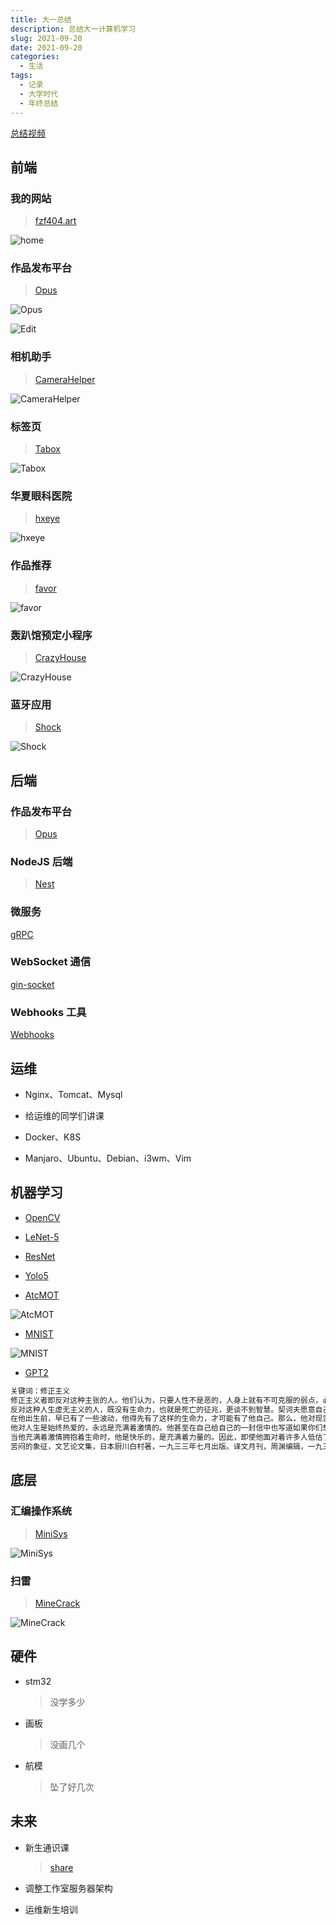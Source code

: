 ```yaml
---
title: 大一总结
description: 总结大一计算机学习
slug: 2021-09-20
date: 2021-09-20
categories:
  - 生活
tags:
  - 记录
  - 大学时代
  - 年终总结
---
```


[总结视频](https://www.bilibili.com/video/BV1MU4y1A7bJ)

## 前端

### 我的网站

> [fzf404.art](https://fzf404.art/)

![home](https://img.fzf404.art/home/v1.0.0.webp)

### 作品发布平台

> [Opus](https://github.com/fzf404/Opus)

![Opus](https://img.fzf404.art/Opus/show.webp)

![Edit](https://img.fzf404.art/Opus/edit.webp)

### 相机助手

> [CameraHelper](https://github.com/fzf404/CameraHelper)

![CameraHelper](https://img.fzf404.art/CameraHelper/show.webp)

### 标签页

> [Tabox](https://github.com/fzf404/Tabox)

![Tabox](https://img.fzf404.art/Tabox/show.webp)

### 华夏眼科医院

> [hxeye](https://github.com/fzf404/hxeye)

![hxeye](https://img.fzf404.art/hxeye/show.webp)

### 作品推荐

> [favor](https://favor.fzf404.art)

![favor](https://img.fzf404.art/favor/show.webp)

### 轰趴馆预定小程序

> [CrazyHouse](https://github.com/fzf404/CrazyHouse)

![CrazyHouse](https://img.fzf404.art/CrazyHouse/show.webp)

### 蓝牙应用

> [Shock](https://github.com/fzf404/Shock)

![Shock](https://img.fzf404.art/Shock/show.webp)

## 后端

### 作品发布平台

> [Opus](https://github.com/fzf404/Opus)

### NodeJS 后端

> [Nest](https://github.com/fzf404/nest-template)

### 微服务

[gRPC](https://github.com/fzf404/go-grpc-demo)

### WebSocket 通信

[gin-socket](https://github.com/fzf404/gin-socket)

### Webhooks 工具

[Webhooks](https://github.com/fzf404/WebHook)

## 运维

- Nginx、Tomcat、Mysql

- 给运维的同学们讲课

- Docker、K8S

- Manjaro、Ubuntu、Debian、i3wm、Vim

## 机器学习

- [OpenCV](https://note.fzf404.art/#/Python/7.Vision/50-OpenCV)

- [LeNet-5](https://colab.research.google.com/drive/1PfAehmIm6pHYe17oS0KzryAGEcb_r2g_?usp=sharing)

- [ResNet](https://colab.research.google.com/drive/1Iuk_TV7m2iOgts7BTDFMI8VpgyI16T82?usp=sharing)

- [Yolo5](https://colab.research.google.com/drive/1NtHLPCTkbZwAamNCctTK3Z8nYWFXzyFY?usp=sharing)

- [AtcMOT](https://github.com/fzf404/AtcMOT)

![AtcMOT](https://img.fzf404.art/AtcMOT/show.webp)

- [MNIST](https://colab.research.google.com/drive/1znMDwJh7MRGDCmN6Hc7UZnpBLfdamWDn?usp=sharing)

![MNIST](https://img.fzf404.art/blog/2022-10-14_11-29-16.webp)

- [GPT2](https://github.com/fzf404/GPT2-Chinese)

```txt
关键词：修正主义
修正主义者即反对这种主张的人。他们认为，只要人性不是恶的，人身上就有不可克服的弱点，必须加以克服。
反对这种人生虚无主义的人，既没有生命力，也就是死亡的征兆，更谈不到智慧。契诃夫愿意自己的作品有血有肉，有激情，有创造，有欢乐，有悲壮。有这样的属于自己的全部优点的艺术，怎么能够叫做没有意义呢？他在创作自己的作品的时候，从不旁骛自己想要什么结果，也不预备什么结果。他一生只是在创造他自己要创造的那样的属于他自己的特殊的执着的生命，他不为他的生命的没有意义而苦恼，他没有这样的苦恼，因而也就有了创造他要表现的生命不是一般的生命，不是世俗的生命，而是精神的生命。
在他出生前，早已有了一些波动，他得先有了这样的生命力，才可能有了他自己。那么，他对现实生活有怎样的感觉呢？他始终是冷静的，顽强的。他的感觉是那样强烈，那样强烈，有时竟至使他顾而不见。他对他不满意这里的一切，但是他永远也不曾像别人指出应该作哪样的改革，或者应该避开哪样的事情。
他对人生是始终热爱的，永远是充满着激情的。他甚至在自己给自己的一封信中也写道如果你们想接受我这不同于常人的激情，如果你们想从我这里学习什么东西，请不要犹豫，因为我会给你们想要学习的东西！在这方面，他不仅有着强烈的激情，而且有着坚强的意志。他不相信别人可以骗得了他，他有着致命的决心。他一生致力于他的工作，但他决不向别人低估他的工作的难能可贵。
当他充满着激情拥抱着生命时，他是快乐的，是充满着力量的。因此，即使他面对着许多人低估了他的力量时，他充满了力量的自信的面容是会给他们一个致命的打击的。锻炼自己的生命力，即使是不充足的地方，也将给你带来充足的力量。这样的力量足以战胜任何困难。
苦闷的象征，文艺论文集，日本厨川白村著，一九三三年七月出版。译文月刊，周渊编辑，一九三六年七月创刊于上海，为期一个月。译文社编辑，一九三七年九月创刊于北京，为期十一个月。收入我们的文学集，附录周扬的文学战线编的文学战线的撰稿者和代表。
```

## 底层

### 汇编操作系统

> [MiniSys](https://github.com/fzf404/MiniSys)

![MiniSys](https://img.fzf404.art/MiniSys/05-GUI.webp)

### 扫雷

> [MineCrack](https://github.com/fzf404/MineCrack)

![MineCrack](https://img.fzf404.art/MineCrack/show.webp)

## 硬件

- stm32

  > 没学多少

- 画板

  > 没画几个

- 航模

  > 坠了好几次

## 未来

- 新生通识课

  > [share](https://share.fzf404.art/)

- 调整工作室服务器架构

- 运维新生培训
